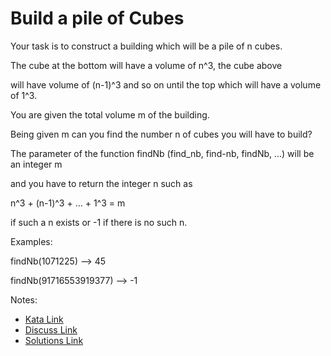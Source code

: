 # Build a pile of Cubes

Your task is to construct a building which will be a pile of n cubes.

The cube at the bottom will have a volume of n^3, the cube above 

will have  volume of (n-1)^3 and so on until the top which will have a volume of 1^3.

You are given the total volume m of the building.

Being given m can you find the number n of cubes you will have to build?

The parameter of the function findNb (find_nb, find-nb, findNb, ...) will be an integer m

and you have to return the integer n such as

n^3 + (n-1)^3 + ... + 1^3 = m

if such a n exists or -1 if there is no such n.

Examples:

findNb(1071225) --> 45

findNb(91716553919377) --> -1

Notes:

- [Kata Link](https://www.codewars.com/kata/5592e3bd57b64d00f3000047)
- [Discuss Link](https://www.codewars.com/kata/5592e3bd57b64d00f3000047/discuss)
- [Solutions Link](https://www.codewars.com/kata/5592e3bd57b64d00f3000047/solutions)
